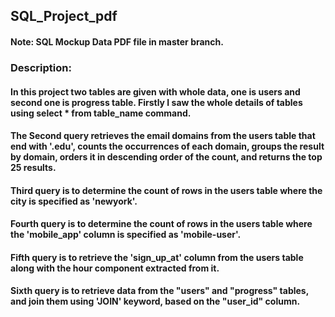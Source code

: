 ## SQL_Project_pdf

#### Note: SQL Mockup Data PDF file in master branch.

### Description:

#### In this project two tables are given with whole data, one is users and  second one is progress table. Firstly I saw the whole details of tables using select * from table_name command.

#### The Second query retrieves the email domains from the users table that end with '.edu', counts the occurrences of each domain, groups the result by domain, orders it in descending order of the count, and returns the top 25 results.

#### Third query  is to determine the count of rows in the users table where the city is specified as 'newyork'.

#### Fourth query is to determine the count of rows in the users table where the 'mobile_app' column is specified as 'mobile-user'.

#### Fifth query is to retrieve the 'sign_up_at' column from the users table along with the hour component extracted from it.

#### Sixth query is to retrieve data from the "users" and "progress" tables, and join them using 'JOIN' keyword, based on the "user_id" column.

